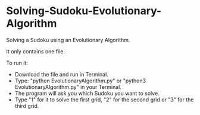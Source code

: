 # Solving-Sudoku-Evolutionary-Algorithm

Solving a Sudoku using an Evolutionary Algorithm.

It only contains one file.

To run it:
- Download the file and run in Terminal.
- Type: "python EvolutionaryAlgorithm.py" or "python3 EvolutionaryAlgorithm.py" in your Terminal.
- The program will ask you which Sudoku you want to solve.
- Type  "1" for it to solve the first grid, "2" for the second grid or "3" for the third grid.
